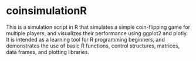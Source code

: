 # coinsimulationR
This is a simulation script in R that simulates a simple coin-flipping game for multiple players, and visualizes their performance using ggplot2 and plotly. It is intended as a learning tool for R programming beginners, and demonstrates the use of basic R functions, control structures, matrices, data frames, and plotting libraries.
